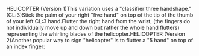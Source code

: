 HELICOPTER (Version 1)This variation uses a "classifier three handshape." (CL:3)Stick the palm of your right "five hand" on top of the tip of
  the thumb of your left CL:3 hand.Flutter the right hand from the wrist, (the fingers do not individually move
  up and down but rather the whole hand flutters) representing the whirling
  blades of the helicopter.HELICOPTER (Version 2)Another popular way to sign "helicopter" is to flutter a "5 hand" on top of 
	an index finger: